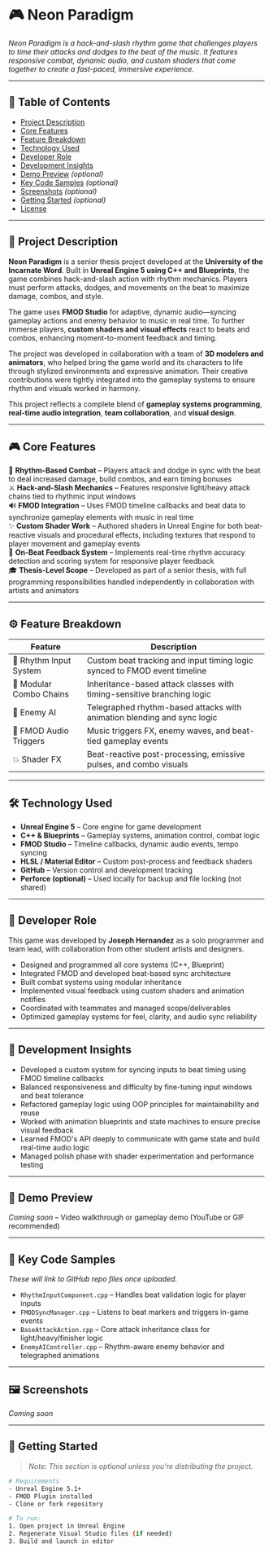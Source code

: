 # 🎮 Neon Paradigm

*Neon Paradigm is a hack-and-slash rhythm game that challenges players to time their attacks and dodges to the beat of the music. It features responsive combat, dynamic audio, and custom shaders that come together to create a fast-paced, immersive experience.*

---

## 📑 Table of Contents

- [Project Description](#project-description)  
- [Core Features](#core-features)  
- [Feature Breakdown](#feature-breakdown)  
- [Technology Used](#technology-used)  
- [Developer Role](#developer-role)  
- [Development Insights](#development-insights)  
- [Demo Preview](#demo-preview) *(optional)*  
- [Key Code Samples](#key-code-samples) *(optional)*  
- [Screenshots](#screenshots) *(optional)*  
- [Getting Started](#getting-started) *(optional)*  
- [License](#license)

---

## 📌 Project Description

**Neon Paradigm** is a senior thesis project developed at the **University of the Incarnate Word**. Built in **Unreal Engine 5 using C++ and Blueprints**, the game combines hack-and-slash action with rhythm mechanics. Players must perform attacks, dodges, and movements on the beat to maximize damage, combos, and style.

The game uses **FMOD Studio** for adaptive, dynamic audio—syncing gameplay actions and enemy behavior to music in real time. To further immerse players, **custom shaders and visual effects** react to beats and combos, enhancing moment-to-moment feedback and timing.

The project was developed in collaboration with a team of **3D modelers and animators**, who helped bring the game world and its characters to life through stylized environments and expressive animation. Their creative contributions were tightly integrated into the gameplay systems to ensure rhythm and visuals worked in harmony.

This project reflects a complete blend of **gameplay systems programming**, **real-time audio integration**, **team collaboration**, and **visual design**.

---

## 🎮 Core Features

🎵 **Rhythm-Based Combat** – Players attack and dodge in sync with the beat to deal increased damage, build combos, and earn timing bonuses  
⚔️ **Hack-and-Slash Mechanics** – Features responsive light/heavy attack chains tied to rhythmic input windows  
🔊 **FMOD Integration** – Uses FMOD timeline callbacks and beat data to synchronize gameplay elements with music in real time  
✨ **Custom Shader Work** – Authored shaders in Unreal Engine for both beat-reactive visuals and procedural effects, including textures that respond to player movement and gameplay events  
🧠 **On-Beat Feedback System** – Implements real-time rhythm accuracy detection and scoring system for responsive player feedback  
🎓 **Thesis-Level Scope** – Developed as part of a senior thesis, with full programming responsibilities handled independently in collaboration with artists and animators

---

## ⚙️ Feature Breakdown

| Feature                  | Description                                                                 |
|--------------------------|-----------------------------------------------------------------------------|
| 🎯 Rhythm Input System   | Custom beat tracking and input timing logic synced to FMOD event timeline  |
| 🧱 Modular Combo Chains  | Inheritance-based attack classes with timing-sensitive branching logic     |
| 🧠 Enemy AI               | Telegraphed rhythm-based attacks with animation blending and sync logic     |
| 🔄 FMOD Audio Triggers   | Music triggers FX, enemy waves, and beat-tied gameplay events               |
| 💥 Shader FX             | Beat-reactive post-processing, emissive pulses, and combo visuals           |

---

## 🛠️ Technology Used

- **Unreal Engine 5** – Core engine for game development  
- **C++ & Blueprints** – Gameplay systems, animation control, combat logic  
- **FMOD Studio** – Timeline callbacks, dynamic audio events, tempo syncing  
- **HLSL / Material Editor** – Custom post-process and feedback shaders  
- **GitHub** – Version control and development tracking  
- **Perforce (optional)** – Used locally for backup and file locking (not shared)

---

## 👤 Developer Role

This game was developed by **Joseph Hernandez** as a solo programmer and team lead, with collaboration from other student artists and designers.

- Designed and programmed all core systems (C++, Blueprint)  
- Integrated FMOD and developed beat-based sync architecture  
- Built combat systems using modular inheritance  
- Implemented visual feedback using custom shaders and animation notifies  
- Coordinated with teammates and managed scope/deliverables  
- Optimized gameplay systems for feel, clarity, and audio sync reliability

---

## 🧠 Development Insights

- Developed a custom system for syncing inputs to beat timing using FMOD timeline callbacks  
- Balanced responsiveness and difficulty by fine-tuning input windows and beat tolerance  
- Refactored gameplay logic using OOP principles for maintainability and reuse  
- Worked with animation blueprints and state machines to ensure precise visual feedback  
- Learned FMOD's API deeply to communicate with game state and build real-time audio logic  
- Managed polish phase with shader experimentation and performance testing

---

## 🎥 Demo Preview

*Coming soon* – Video walkthrough or gameplay demo (YouTube or GIF recommended)

---

## 📂 Key Code Samples

*These will link to GitHub repo files once uploaded.*

- `RhythmInputComponent.cpp` – Handles beat validation logic for player inputs  
- `FMODSyncManager.cpp` – Listens to beat markers and triggers in-game events  
- `BaseAttackAction.cpp` – Core attack inheritance class for light/heavy/finisher logic  
- `EnemyAIController.cpp` – Rhythm-aware enemy behavior and telegraphed animations  

---

## 🖼️ Screenshots

*Coming soon*

---

## 🚀 Getting Started

> _Note: This section is optional unless you're distributing the project._

```bash
# Requirements
- Unreal Engine 5.1+
- FMOD Plugin installed
- Clone or fork repository

# To run:
1. Open project in Unreal Engine
2. Regenerate Visual Studio files (if needed)
3. Build and launch in editor
